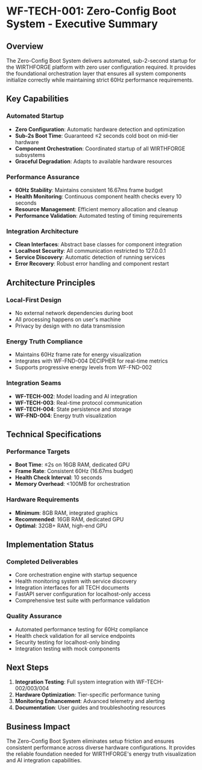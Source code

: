 # WF-TECH-001: Zero-Config Boot System - Executive Summary

## Overview

The Zero-Config Boot System delivers automated, sub-2-second startup for the WIRTHFORGE platform with zero user configuration required. It provides the foundational orchestration layer that ensures all system components initialize correctly while maintaining strict 60Hz performance requirements.

## Key Capabilities

### Automated Startup
- **Zero Configuration**: Automatic hardware detection and optimization
- **Sub-2s Boot Time**: Guaranteed ≤2 seconds cold boot on mid-tier hardware
- **Component Orchestration**: Coordinated startup of all WIRTHFORGE subsystems
- **Graceful Degradation**: Adapts to available hardware resources

### Performance Assurance
- **60Hz Stability**: Maintains consistent 16.67ms frame budget
- **Health Monitoring**: Continuous component health checks every 10 seconds
- **Resource Management**: Efficient memory allocation and cleanup
- **Performance Validation**: Automated testing of timing requirements

### Integration Architecture
- **Clean Interfaces**: Abstract base classes for component integration
- **Localhost Security**: All communication restricted to 127.0.0.1
- **Service Discovery**: Automatic detection of running services
- **Error Recovery**: Robust error handling and component restart

## Architecture Principles

### Local-First Design
- No external network dependencies during boot
- All processing happens on user's machine
- Privacy by design with no data transmission

### Energy Truth Compliance
- Maintains 60Hz frame rate for energy visualization
- Integrates with WF-FND-004 DECIPHER for real-time metrics
- Supports progressive energy levels from WF-FND-002

### Integration Seams
- **WF-TECH-002**: Model loading and AI integration
- **WF-TECH-003**: Real-time protocol communication
- **WF-TECH-004**: State persistence and storage
- **WF-FND-004**: Energy truth visualization

## Technical Specifications

### Performance Targets
- **Boot Time**: ≤2s on 16GB RAM, dedicated GPU
- **Frame Rate**: Consistent 60Hz (16.67ms budget)
- **Health Check Interval**: 10 seconds
- **Memory Overhead**: <100MB for orchestration

### Hardware Requirements
- **Minimum**: 8GB RAM, integrated graphics
- **Recommended**: 16GB RAM, dedicated GPU
- **Optimal**: 32GB+ RAM, high-end GPU

## Implementation Status

### Completed Deliverables
- Core orchestration engine with startup sequence
- Health monitoring system with service discovery
- Integration interfaces for all TECH documents
- FastAPI server configuration for localhost-only access
- Comprehensive test suite with performance validation

### Quality Assurance
- Automated performance testing for 60Hz compliance
- Health check validation for all service endpoints
- Security testing for localhost-only binding
- Integration testing with mock components

## Next Steps

1. **Integration Testing**: Full system integration with WF-TECH-002/003/004
2. **Hardware Optimization**: Tier-specific performance tuning
3. **Monitoring Enhancement**: Advanced telemetry and alerting
4. **Documentation**: User guides and troubleshooting resources

## Business Impact

The Zero-Config Boot System eliminates setup friction and ensures consistent performance across diverse hardware configurations. It provides the reliable foundation needed for WIRTHFORGE's energy truth visualization and AI integration capabilities.
